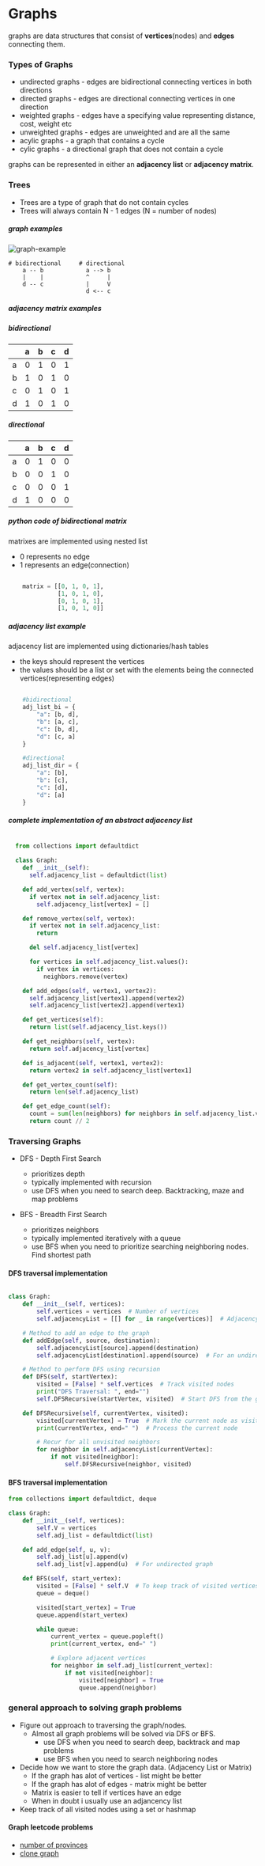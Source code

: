 # Graphs

graphs are data structures that consist of **vertices**(nodes) and **edges** connecting them.

### Types of Graphs 

  - undirected graphs - edges are bidirectional connecting vertices in both directions
  - directed graphs - edges are directional connecting vertices in one direction
  - weighted graphs - edges have a specifying value representing distance, cost, weight etc
  - unweighted graphs - edges are unweighted and are all the same
  - acylic graphs - a graph that contains a cycle 
  - cylic graphs - a directional graph that does not contain a cycle 

graphs can be represented in either an **adjacency list** or **adjacency matrix**. 

### Trees 

  - Trees are a type of graph that do not contain cycles
  - Trees will always contain N - 1 edges (N = number of nodes)

##### graph examples 
![graph-example](/images/graph-one.png)

```
# bidirectional     # directional
    a -- b            a --> b
    |    |            ^     |
    d -- c            |     V
                      d <-- c
```




##### adjacency matrix examples

##### bidirectional

|   | a | b | c | d |
|:--|:--|:--|:--|:--|
|a  | 0 | 1 | 0 | 1 |
|b  | 1 | 0 | 1 | 0 |
|c  | 0 | 1 | 0 | 1 |
|d  | 1 | 0 | 1 | 0 |

##### directional

|   | a | b | c | d |
|:--|:--|:--|:--|:--|
|a  | 0 | 1 | 0 | 0 |
|b  | 0 | 0 | 1 | 0 |
|c  | 0 | 0 | 0 | 1 |
|d  | 1 | 0 | 0 | 0 |


##### python code of bidirectional matrix 

matrixes are implemented using nested list
  * 0 represents no edge
  * 1 represents an edge(connection)

```python

    matrix = [[0, 1, 0, 1],
              [1, 0, 1, 0],
              [0, 1, 0, 1],
              [1, 0, 1, 0]]
```


##### adjacency list example 

adjacency list are implemented using dictionaries/hash tables
  *  the keys should represent the vertices
  *  the values should be a list or set with the elements being the connected vertices(representing edges)

```python

    #bidirectional
    adj_list_bi = {
        "a": [b, d],
        "b": [a, c],
        "c": [b, d],
        "d": [c, a]
    }

    #directional
    adj_list_dir = {
        "a": [b],
        "b": [c],
        "c": [d],
        "d": [a]
    }

```

##### complete implementation of an abstract adjacency list 

```python

  from collections import defaultdict

  class Graph:
    def __init__(self):
      self.adjacency_list = defaultdict(list)

    def add_vertex(self, vertex):
      if vertex not in self.adjacency_list:
        self.adjacency_list[vertex] = []

    def remove_vertex(self, vertex):
      if vertex not in self.adjacency_list:
        return

      del self.adjacency_list[vertex]

      for vertices in self.adjacency_list.values():
        if vertex in vertices:
          neighbors.remove(vertex)

    def add_edges(self, vertex1, vertex2):
      self.adjacency_list[vertex1].append(vertex2)
      self.adjacency_list[vertex2].append(vertex1)

    def get_vertices(self):
      return list(self.adjacency_list.keys())

    def get_neighbors(self, vertex):
      return self.adjacency_list[vertex]

    def is_adjacent(self, vertex1, vertex2):
      return vertex2 in self.adjacency_list[vertex1]

    def get_vertex_count(self):
      return len(self.adjacency_list)

    def get_edge_count(self):
      count = sum(len(neighbors) for neighbors in self.adjacency_list.values())
      return count // 2


```

### Traversing Graphs
  - DFS - Depth First Search
    -  prioritizes depth
    -  typically implemented with recursion
    -  use DFS when you need to search deep. Backtracking, maze and map problems
    
  - BFS - Breadth First Search
    - prioritizes neighbors
    - typically implemented iteratively with a queue
    - use BFS when you need to prioritize searching neighboring nodes. Find shortest path

#### DFS traversal implementation

```python

class Graph:
    def __init__(self, vertices):
        self.vertices = vertices  # Number of vertices
        self.adjacencyList = [[] for _ in range(vertices)]  # Adjacency list

    # Method to add an edge to the graph
    def addEdge(self, source, destination):
        self.adjacencyList[source].append(destination)
        self.adjacencyList[destination].append(source)  # For an undirected graph

    # Method to perform DFS using recursion
    def DFS(self, startVertex):
        visited = [False] * self.vertices  # Track visited nodes
        print("DFS Traversal: ", end="")
        self.DFSRecursive(startVertex, visited)  # Start DFS from the given vertex

    def DFSRecursive(self, currentVertex, visited):
        visited[currentVertex] = True  # Mark the current node as visited
        print(currentVertex, end=" ")  # Process the current node

        # Recur for all unvisited neighbors
        for neighbor in self.adjacencyList[currentVertex]:
            if not visited[neighbor]:
                self.DFSRecursive(neighbor, visited)


```

#### BFS traversal implementation

```python
from collections import defaultdict, deque

class Graph:
    def __init__(self, vertices):
        self.V = vertices
        self.adj_list = defaultdict(list)

    def add_edge(self, u, v):
        self.adj_list[u].append(v)
        self.adj_list[v].append(u)  # For undirected graph

    def BFS(self, start_vertex):
        visited = [False] * self.V  # To keep track of visited vertices
        queue = deque()

        visited[start_vertex] = True
        queue.append(start_vertex)

        while queue:
            current_vertex = queue.popleft()
            print(current_vertex, end=" ")

            # Explore adjacent vertices
            for neighbor in self.adj_list[current_vertex]:
                if not visited[neighbor]:
                    visited[neighbor] = True
                    queue.append(neighbor)

```


### general approach to solving graph problems

- Figure out approach to traversing the graph/nodes.
  - Almost all graph problems will be solved via DFS or BFS.
    - use DFS when you need to search deep, backtrack and map problems
    - use BFS when you need to search neighboring nodes
- Decide how we want to store the graph data. (Adjacency List or Matrix)
  - If the graph has alot of vertices - list might be better
  - If the graph has alot of edges - matrix might be better
  - Matrix is easier to tell if vertices have an edge
  - When in doubt i usually use an adjancency list
- Keep track of all visited nodes using a set or hashmap 


#### Graph leetcode problems

- [number of provinces](https://leetcode.com/problems/number-of-provinces/description/?envType=problem-list-v2&envId=graph)
- [clone graph](https://leetcode.com/problems/clone-graph/description/?envType=problem-list-v2&envId=graph)
